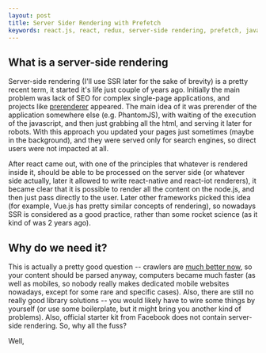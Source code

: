 ```yaml
---
layout: post
title: Server Sider Rendering with Prefetch
keywords: react.js, react, redux, server-side rendering, prefetch, javascript
---
```


## What is a server-side rendering

Server-side rendering (I'll use SSR later for the sake of brevity) is a pretty recent term, it started it's life just couple of years ago. Initially the main problem was lack of SEO for complex single-page applications, and projects like [prerenderer]() appeared. The main idea of it was prerender of the application somewhere else (e.g. PhantomJS), with waiting of the execution of the javascript, and then just grabbing all the html, and serving it later for robots. With this approach you updated your pages just sometimes (maybe in the background), and they were served only for search engines, so direct users were not impacted at all.

After react came out, with one of the principles that whatever is rendered inside it, should be able to be processed on the server side (or whatever side actually, later it allowed to write react-native and react-iot renderers), it became clear that it is possible to render all the content on the node.js, and then just pass directly to the user. Later other frameworks picked this idea (for example, Vue.js has pretty similar concepts of rendering), so nowadays SSR is considered as a good practice, rather than some rocket science (as it kind of was 2 years ago).

## Why do we need it?

This is actually a pretty good question -- crawlers are [much better now](), so your content should be parsed anyway, computers became much faster (as well as mobiles, so nobody really makes dedicated mobile websites nowadays, except for some rare and specific cases). Also, there are still no really good library solutions -- you would likely have to wire some things by yourself (or use some boilerplate, but it might bring you another kind of problems). Also, official starter kit from Facebook does not contain server-side rendering. So, why all the fuss?

Well, 
